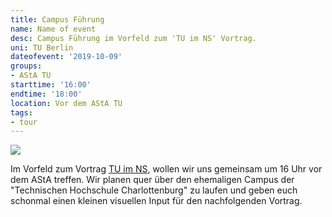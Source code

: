 ```yaml
---
title: Campus Führung
name: Name of event
desc: Campus Führung im Vorfeld zum 'TU im NS' Vortrag.
uni: TU Berlin
dateofevent: '2019-10-09'
groups:
- AStA TU
starttime: '16:00'
endtime: '18:00'
location: Vor dem AStA TU
tags:
- tour
---
```


![](https://upload.wikimedia.org/wikipedia/commons/thumb/1/1d/1895_technische_hochschule_charlottenburg.jpg/800px-1895_technische_hochschule_charlottenburg.jpg)

Im Vorfeld zum Vortrag [TU im NS](/#/projects?project=tu_im_ns), wollen wir uns gemeinsam um 16 Uhr vor dem AStA treffen.
Wir planen quer über den ehemaligen Campus der "Technischen Hochschule Charlottenburg" zu laufen und geben euch schonmal einen kleinen visuellen Input für den nachfolgenden Vortrag.